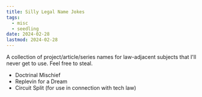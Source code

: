 ```yaml
---
title: Silly Legal Name Jokes
tags:
  - misc
  - seedling
date: 2024-02-28
lastmod: 2024-02-28
---
```

A collection of project/article/series names for law-adjacent subjects that I'll never get to use. Feel free to steal.
- Doctrinal Mischief
- Replevin for a Dream
- Circuit Split (for use in connection with tech law)